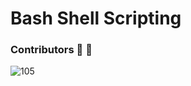 # Bash Shell Scripting


### Contributors :pray: :dizzy:
![105](https://contributors-img.web.app/image?repo=DevJewel143/Bash-Shell-Script-Store)
